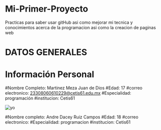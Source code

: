 # Mi-Primer-Proyecto
Practicas para saber usar gitHub asi como mejorar mi tecnica y conocimientos acerca de la programacion asi como la creacion de paginas web
# DATOS GENERALES
# Información Personal
#Nombre Completo: Martinez Meza Juan de Dios
#Edad: 17
#correo electronico: 23308060610229@cetis61.edu.mx
#Especialidad: programación
#institucion: Cetis61

![yo](https://github.com/user-attachments/assets/1e2d5475-4b85-4c69-9a2b-98cbc74440e0)

#Nombre completo: Andre Dacey Ruiz Campos
#Edad: 18
#correo electronico: 
#Especialidad: programacion
#institucion: Cetis61


